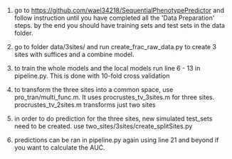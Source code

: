 1. go to https://github.com/wael34218/SequentialPhenotypePredictor and follow instruction until you have completed all the 'Data Preparation' steps. by the end you should have training sets and test sets in the data folder.

2. go to folder data/3sites/ and run create_frac_raw_data.py to create 3 sites with suffices and a combine model.

3. to train the whole models and the local models run line 6 - 13 in pipeline.py. This is done with 10-fold cross validation

4. to transform the three sites into a common space, use pro_tran/multi_func.m. It uses procrustes_tv_3sites.m for three sites. procrustes_tv_2sites.m transforms just two sites

5. in order to do prediction for the three sites, new simulated test_sets need to be created. use two_sites/3sites/create_splitSites.py

5. predictions can be ran in pipeline.py again using line 21 and beyond if you want to calculate the AUC.
